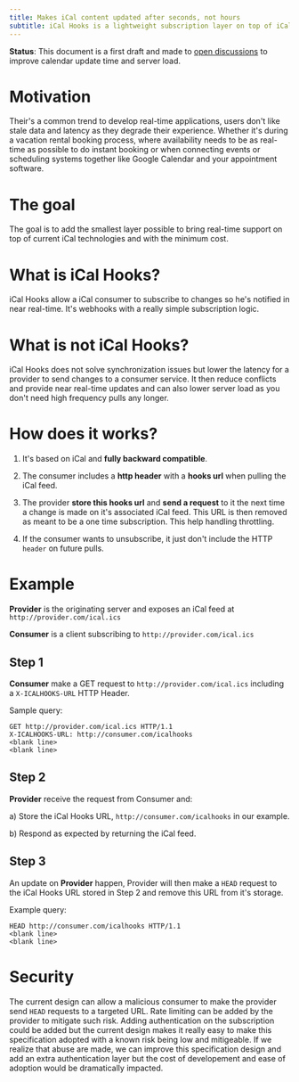 ```yaml
---
title: Makes iCal content updated after seconds, not hours
subtitle: iCal Hooks is a lightweight subscription layer on top of iCal.
---
```


**Status**: This document is a first draft and made to [open discussions](https://github.com/BookingSync/icalhooks) to improve calendar update time and server load.

# Motivation

Their's a common trend to develop real-time applications, users don't like stale data and latency as they degrade their experience. Whether it's during a vacation rental booking process, where availability needs to be as real-time as possible to do instant booking or when connecting events or scheduling systems together like Google Calendar and your appointment software.

# The goal

The goal is to add the smallest layer possible to bring real-time support on top of current iCal technologies and with the minimum cost.

# What is iCal Hooks?

iCal Hooks allow a iCal consumer to subscribe to changes so he's notified in near real-time. It's webhooks with a really simple subscription logic.

# What is not iCal Hooks?

iCal Hooks does not solve synchronization issues but lower the latency for a provider to send changes to a consumer service. It then reduce conflicts and provide near real-time updates and can also lower server load as you don't need high frequency pulls any longer.

# How does it works?

1) It's based on iCal and **fully backward compatible**.

2) The consumer includes a **http header** with a **hooks url** when pulling the iCal feed.

3) The provider **store this hooks url** and **send a request** to it the next time a change is made on it's associated iCal feed. This URL is then removed as meant to be a one time subscription. This help handling throttling.

4) If the consumer wants to unsubscribe, it just don't include the HTTP `header` on future pulls.

# Example

**Provider** is the originating server and exposes an iCal feed at `http://provider.com/ical.ics`

**Consumer** is a client subscribing to `http://provider.com/ical.ics`

## Step 1

**Consumer** make a GET request to `http://provider.com/ical.ics` including a `X-ICALHOOKS-URL` HTTP Header.

Sample query:

~~~
GET http://provider.com/ical.ics HTTP/1.1
X-ICALHOOKS-URL: http://consumer.com/icalhooks
<blank line>
<blank line>
~~~

## Step 2

**Provider** receive the request from Consumer and:

a) Store the iCal Hooks URL, `http://consumer.com/icalhooks` in our example.

b) Respond as expected by returning the iCal feed.

## Step 3

An update on **Provider** happen, Provider will then make a `HEAD` request to the iCal Hooks URL stored in Step 2 and remove this URL from it's storage.

Example query:

~~~
HEAD http://consumer.com/icalhooks HTTP/1.1
<blank line>
<blank line>
~~~

# Security

The current design can allow a malicious consumer to make the provider send `HEAD` requests to a targeted URL. Rate limiting can be added by the provider to mitigate such risk.
Adding authentication on the subscription could be added but the current design makes it really easy to make this specification adopted with a known risk being low and mitigeable. If we realize that abuse are made, we can improve this specification design and add an extra authentication layer but the cost of developement and ease of adoption would be dramatically impacted.
